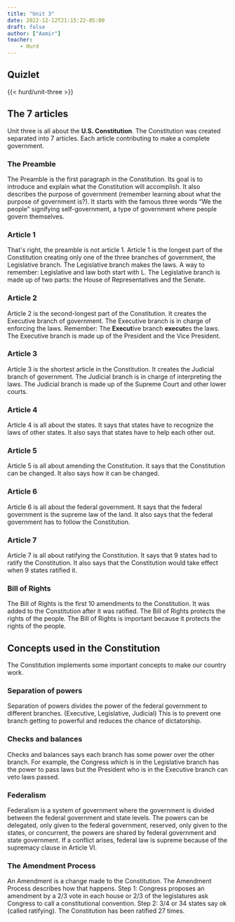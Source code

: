 ```yaml
--- 
title: "Unit 3" 
date: 2022-12-12T21:15:22-05:00 
draft: false 
author: ["Aamir"] 
teacher: 
    - Hurd 
--- 
```

## Quizlet 
{{< hurd/unit-three >}} 


## The 7 articles
Unit three is all about the **U.S. Constitution**. The Constitution was created separated into 7 articles. Each article contributing to make a complete government.

### The Preamble 

The Preamble is the first paragraph in the Constitution. Its goal is to introduce and explain what the Constitution will accomplish. It also describes the purpose of government (remember learning about what the purpose of government is?). It starts with the famous three words “We the people” signifying self-government, a type of government where people govern themselves. 

### Article 1 

That's right, the preamble is not article 1. Article 1 is the longest part of the Constitution creating only one of the three branches of government, the Legislative branch. The Legislative branch makes the laws. A way to remember: Legislative and law both start with L. The Legislative branch is made up of two parts: the House of Representatives and the Senate. 

### Article 2 

Article 2 is the second-longest part of the Constitution. It creates the Executive branch of government. The Executive branch is in charge of enforcing the laws. Remember: The **Execut**ive branch **execut**es the laws. The Executive branch is made up of the President and the Vice President. 

### Article 3 

Article 3 is the shortest article in the Constitution. It creates the Judicial branch of government. The Judicial branch is in charge of interpreting the laws. The Judicial branch is made up of the Supreme Court and other lower courts. 

### Article 4 

Article 4 is all about the states. It says that states have to recognize the laws of other states. It also says that states have to help each other out. 

### Article 5 

Article 5 is all about amending the Constitution. It says that the Constitution can be changed. It also says how it can be changed. 

### Article 6 

Article 6 is all about the federal government. It says that the federal government is the supreme law of the land. It also says that the federal government has to follow the Constitution. 

### Article 7 

Article 7 is all about ratifying the Constitution. It says that 9 states had to ratify the Constitution. It also says that the Constitution would take effect when 9 states ratified it. 

### Bill of Rights 

The Bill of Rights is the first 10 amendments to the Constitution. It was added to the Constitution after it was ratified. The Bill of Rights protects the rights of the people. The Bill of Rights is important because it protects the rights of the people. 


## Concepts used in the Constitution

The Constitution implements some important concepts to make our country work.

### Separation of powers

Separation of powers divides the power of the federal government to different branches. (Executive, Legislative, Judicial) This is to prevent one branch getting to powerful and reduces the chance of dictatorship.

### Checks and balances

Checks and balances says each branch has some power over the other branch. For example, the Congress which is in the Legislative branch has the power to pass laws but the President who is in the Executive branch can veto laws passed.

### Federalism

Federalism is a system of government where the government is divided between the federal government and state levels. The powers can be delegated, only given to the federal government, reserved, only given to the states, or concurrent, the powers are shared by federal government and state government. If a conflict arises, federal law is supreme because of the supremacy clause in Article VI.

### The Amendment Process

An Amendment is a change made to the Constitution. The Amendment Process describes how that happens. Step 1: Congress proposes an amendment by a 2/3 vote in each house or 2/3 of the legislatures ask Congress to call a constitutional convention. Step 2: 3/4 or 34 states say ok (called ratifying). The Constitution has been ratified 27 times.
